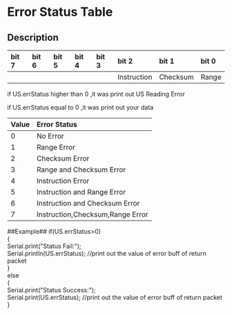 # Error Status Table #

## Description ##
|bit 7|bit 6|bit 5|bit 4|bit 3|bit 2|bit 1|bit 0|
|:----|:----|:----|:----|:----|:----|:----|:----|
|     |     |     |     |     |Instruction     |Checksum     |Range  |


if US.errStatus higher than 0 ,it was print out  US Reading Error

if US.errStatus equal to 0 ,it was print out your data


|Value| Error Status|
|:----|:------------|
|0    |No Error|
|1    |Range Error|
|2    |Checksum Error|
|3    |Range and Checksum Error|
|4    |Instruction Error|
|5    |Instruction and Range Error|
|6    |Instruction and Checksum Error|
|7    |Instruction,Checksum,Range Error|

##Example##
if(US.errStatus>0)<br/>
{<br/>
Serial.print("Status Fail:");<br/>
Serial.println(US.errStatus);        //print out the value of error buff of return packet<br/>
}<br/>
else<br/>
{<br/>
Serial.print("Status Success:");<br/>
Serial.print(US.errStatus);         //print out the value of error buff of return packet<br/>
}<br/>
